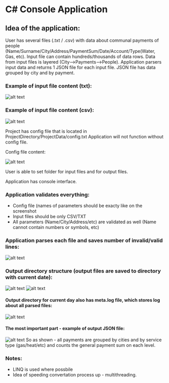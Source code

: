 # C# Console Application
## Idea of the application:
User has several files (.txt / .csv) with data about communal payments of people (Name/Surname/City/Address/PaymentSum/Date/Account/Type(Water, Gas, etc). 
Input file can contain hundreds/thousands of data rows.
Data from input files is layered (City-->Payments-->People). Application parsers input data and returns 1 JSON file for each input file. JSON file has data grouped by city and by payment.
### Example of input file content (txt):
![alt text](https://media.discordapp.net/attachments/627965989899993138/1022840279331512350/unknown.png)
### Example of input file content (csv): 
![alt text](https://media.discordapp.net/attachments/627965989899993138/1022845509343395880/unknown.png?width=463&height=676)

Project has config file that is located in ProjectDirectory/ProjectData/config.txt
Application will not function without config file.

Config file content:

![alt text](https://media.discordapp.net/attachments/627965989899993138/1022841107333255178/unknown.png)

User is able to set folder for input files and for output files.

Application has console interface.

### Application validates everything:
* Config file (names of parameters should be exacty like on the screenshot
* Input files should be only CSV/TXT
* All parameters (Name/City/Address/etc) are validated as well (Name cannot contain numbers or symbols, etc)

### Application parses each file and saves number of invalid/valid lines:
![alt text](https://media.discordapp.net/attachments/627965989899993138/1022843002009440326/unknown.png)

### Output directory structure (output files are saved to directory with current date):
![alt text](https://media.discordapp.net/attachments/627965989899993138/1022843312962543676/unknown.png)
![alt text](https://media.discordapp.net/attachments/627965989899993138/1022844177198895145/unknown.png)
#### Output directory for current day also has meta.log file, which stores log about all parsed files: 
![alt text](https://media.discordapp.net/attachments/627965989899993138/1022844416169353236/unknown.png?width=1440&height=118)

#### The most important part - example of output JSON file:
![alt text](https://media.discordapp.net/attachments/627965989899993138/1022844924892282940/unknown.png?width=1440&height=586)
So as shown - all payments are grouped by cities and by service type (gas/heat/etc) and counts the general payment sum on each level.

### Notes:
* LINQ is used where possbile
* Idea of speeding convertation process up - multithreading. 
